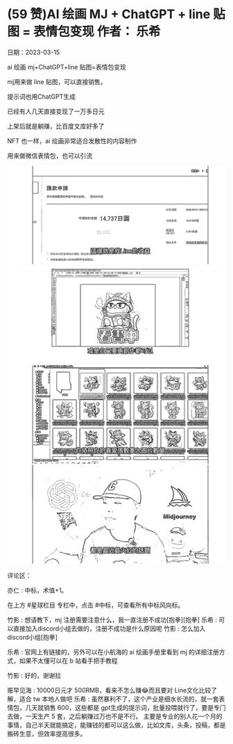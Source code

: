 
# (59 赞)AI 绘画 MJ + ChatGPT + line 贴图 = 表情包变现 作者： 乐希 

⽇期：2023-03-15 

ai 绘画 mj+ChatGPT+line 贴图=表情包变现 

mj⽤来做 line 贴图，可以直接销售。 

提⽰词也⽤ChatGPT⽣成 

已经有⼈⼏天直接变现了⼀万多⽇元

上架后就是躺赚，⽐百度⽂库好多了

NFT 也⼀样，ai 绘画⾮常适合发散性的内容制作 

⽤来做微信表情包，也可以引流

![](img/ai-huihua2_241.png) ![](img/ai-huihua2_242.png) ![](img/ai-huihua2_243.png)![](img/ai-huihua2_244.png)

评论区：

亦仁 : 中标，术值+1。 

在上⽅ #星球栏⽬ 专栏中，点击 #中标，可查看所有中标⻛向标。 

⽵影 : 想请教下，mj 注册需要注意什么，我⼀直注册不成功[抱拳][抱拳] 乐希 : 可以直接加⼊discord⼩组去做的，注册不成功是什么原因呢 ⽵影 : 怎么加⼊discord⼩组[抱拳] 

乐希 : 官⽹上有链接的，另外可以在⼩航海的 ai 绘画⼿册⾥看到 mj 的详细注册⽅式，如果不太懂可以在 b 站看⼿把⼿教程 

⽵影 : 好的，谢谢拉 

赈早⻅海 : 10000⽇元才 500RMB，看来不怎么赚😂⽽且要对 Line⽂化⽐较了解，适合 tw 本地⼈做吧 乐希 : 虽然暴利不了，这个产业是细⽔⻓流的，就⼀套表情包，⼏天就销售 600，这些都是 gpt⽣成的提⽰词，批量投喂就⾏了，要是专⻔去做，⼀天⽣产 5 套，之后躺赚过万也不是不⾏。 主要是专业的别⼈花⼀个⽉的事情，⾃⼰半天就能搞定，能赚钱的都可以这么做，⽐如⽂库，头条，投稿，都是搬砖⽣意，但效率提⾼很多。
